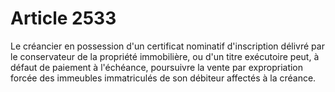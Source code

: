 # Article 2533

<p>Le créancier en possession d'un certificat nominatif d'inscription délivré par le conservateur de la propriété immobilière, ou d'un titre exécutoire peut, à défaut de paiement à l'échéance, poursuivre la vente par expropriation forcée des immeubles immatriculés de son débiteur affectés à la créance.</p>